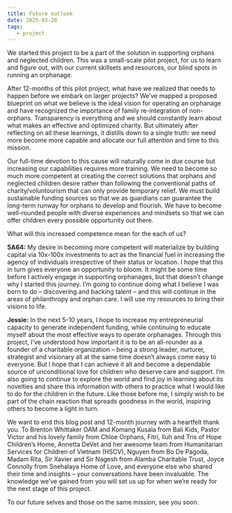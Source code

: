 ```yaml
---
title: Future outlook 
date: 2025-03-28
tags:
   - project 
---
```


We started this project to be a part of the solution in supporting orphans and neglected children. This was a small-scale pilot project, for us to learn and figure out, with our current skillsets and resources, our blind spots in running an orphanage. 

After 12-months of this pilot project, what have we realized that needs to happen before we embark on larger projects? We’ve mapped a proposed blueprint on what we believe is the ideal vision for operating an orphanage and have recognized the importance of family re-integration of non-orphans. Transparency is everything and we should constantly learn about what makes an effective and optimized charity. But ultimately after reflecting on all these learnings, it distills down to a single truth: we need more become more capable and allocate our full attention and time to this mission. 

Our full-time devotion to this cause will naturally come in due course but increasing our capabilities requires more training. We need to become so much more competent at creating the correct solutions that orphans and neglected children desire rather than following the conventional paths of charity/voluntourism that can only provide temporary relief. We must build sustainable funding sources so that we as guardians can guarantee the long-term runway for orphans to develop and flourish. We have to become well-rounded people with diverse experiences and mindsets so that we can offer children every possible opportunity out there. 

What will this increased competence mean for the each of us? 

**5A64:** My desire in becoming more competent will materialize by building capital via 10x-100x investments to act as the financial fuel in increasing the agency of individuals irrespective of their status or location. I hope that this in turn gives everyone an opportunity to bloom. It might be some time before I actively engage in supporting orphanages, but that doesn’t change why I started this journey. I’m going to continue doing what I believe I was born to do – discovering and backing talent – and this will continue in the areas of philanthropy and orphan care. I will use my resources to bring their visions to life. 

**Jessie:** In the next 5-10 years, I hope to increase my entrepreneurial capacity to generate independent funding, while continuing to educate myself about the most effective ways to operate orphanages. Through this project, I’ve understood how important it is to be an all-rounder as a founder of a charitable organization – being a strong leader, nurturer, strategist and visionary all at the same time doesn’t always come easy to everyone. But I hope that I can achieve it all and become a dependable source of unconditional love for children who deserve care and support. I’m also going to continue to explore the world and find joy in learning about its novelties and share this information with others to practice what I would like to do for the children in the future. Like those before me, I simply wish to be part of the chain reaction that spreads goodness in the world, inspiring others to become a light in turn.  

We want to end this blog post and 12-month journey with a heartfelt thank you. To Brenton Whittaker OAM and Komang Kusala from Bali Kids, Pastor Victor and his lovely family from Chloe Orphans, Fitri, Iluh and Tris of Hope Children’s Home, Annetta DeVet and her awesome team from Humanitarian Services for Children of Vietnam (HSCV), Nguyen from Bo De Pagoda, Madam Rita, Sir Xavier and Sir Nagesh from Alamba Charitable Trust, Joyce Connolly from Snehalaya Home of Love, and everyone else who shared their time and insights – your conversations have been invaluable. The knowledge we’ve gained from you will set us up for when we’re ready for the next stage of this project. 

To our future selves and those on the same mission, see you soon. 